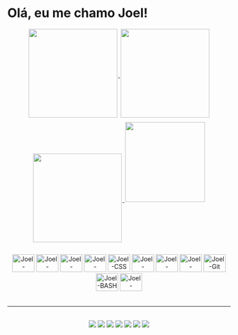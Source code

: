 
<!-- APRESENTAÇÃO -->
# Olá, eu me chamo Joel!

<!-- Github stats -->

<div align="center">
<a href="https://github.com/Joel-Rodrigues404">

<img style="margin: 0px 2px 10px;" height=200 align="center" src="https://github-readme-stats.vercel.app/api?username=Joel-Rodrigues404&theme=radical&rank_icon=github&show_icons=true&repo-private=true"/>

<img style="margin: 0px 2px 10px;" height="200" align="center" src="https://github-readme-stats.vercel.app/api/top-langs?username=Joel-Rodrigues404&layout=compact&langs_count=8&card_width=320&theme=radical&"/>

<img style="margin: 0px 2px 10px;" height="200" align="center" src="https://github-readme-streak-stats.herokuapp.com/?user=Joel-Rodrigues404&theme=radical&hide_border=false"/>

</a>

<img style="margin: 0px 2px 10px;" height="180em" src="https://quotes-github-readme.vercel.app/api?type=horizontal&theme=radical&"/>

<!-- CONTADOR DE VISUALIZAÇÕES -->

<!-- [![](https://visitcount.itsvg.in/api?id=Joel-Rodrigues404&icon=0&color=5)]() -->


<!-- TECNOLOGIAS QUE USO -->
</div>
    <div class="ferramentas" align="center">
        <br>
        <!-- VSCODE -->
        <img aling="center" alt="Joel-VSCODE" height="40" width="50"
            src="https://cdn.jsdelivr.net/gh/devicons/devicon/icons/vscode/vscode-original.svg" />
        <!-- PYTHON -->
        <img aling="center" alt="Joel-Python" height="40" width="50"
            src="https://cdn.jsdelivr.net/gh/devicons/devicon/icons/python/python-original.svg" />
        <!-- DJANGO -->
        <img aling="center" alt="Joel-Django" height="40" width="50" src="https://cdn.jsdelivr.net/gh/devicons/devicon/icons/django/django-plain.svg" />
        <!-- HTML -->
        <img aling="center" alt="Joel-HTML" height="40" width="50"
            src="https://cdn.jsdelivr.net/gh/devicons/devicon/icons/html5/html5-plain.svg" />
        <!-- CSS -->
        <img aling="center" alt="Joel-CSS" height="40" width="50"
            src="https://cdn.jsdelivr.net/gh/devicons/devicon/icons/css3/css3-original.svg" />
        <!-- JAVASCRIPT -->
        <img aling="center" alt="Joel-JavaScript" height="40" width="50"
            src="https://cdn.jsdelivr.net/gh/devicons/devicon/icons/javascript/javascript-original.svg" />
        <!-- Postgresql -->
        <img aling="center" alt="Joel-Postgresql" height="40" width="50" src="https://cdn.jsdelivr.net/gh/devicons/devicon/icons/postgresql/postgresql-original.svg"/>
        <!-- ARDUINO -->
        <!-- <img aling="center" alt="Joel Arduino" height="40" width="50"
            src="https://cdn.jsdelivr.net/gh/devicons/devicon/icons/arduino/arduino-original.svg" /> -->
        <!-- GITHUB -->
        <img aling="center" alt="Joel-github" height="40" width="50"
            src="https://cdn.jsdelivr.net/gh/devicons/devicon/icons/github/github-original.svg" />
        <!-- GIT -->
        <img aling="center" alt="Joel-Git" height="40" width="50"
            src="https://cdn.jsdelivr.net/gh/devicons/devicon/icons/git/git-original.svg" />
        <!-- GIT BASH -->
        <img aling="center" alt="Joel-BASH" height="40" width="50" src="https://cdn.jsdelivr.net/gh/devicons/devicon/icons/bash/bash-original.svg" />
        <!-- WINDOWS -->
        <img aling="center" alt="Joel-windows" height="40" width="50" src="https://cdn.jsdelivr.net/gh/devicons/devicon/icons/windows8/windows8-original.svg" />
        <!--  -->
    </div>
</br>

---
</br>
<!-- CONTATOS / REDES SOCIAIS -->

<div align="center">
    <!-- LINKEDIN -->
    <a href="" target="_blank"><img src="https://img.shields.io/badge/-LinkedIn-%230077B5?style=for-the-badge&logo=linkedin&logoColor=white" target="_blank"></a>
    <!-- GMAIL -->
    <a href = ""><img src="https://img.shields.io/badge/-Gmail-%23333?style=for-the-badge&logo=gmail&logoColor=white" target="_blank"></a>
    <!-- REDDIT -->
    <a href="" target="_blank"><img src="https://img.shields.io/badge/Reddit-FF4500?style=for-the-badge&logo=reddit&logoColor=white"></a>
    <!-- TWITTER -->
    <a href="" target="_blank"><img src="https://img.shields.io/badge/Twitter-1DA1F2?style=for-the-badge&logo=twitter&logoColor=white"></a>
    <!-- INSTAGRAM -->
    <a href="" target="_blank"><img src="https://img.shields.io/badge/Instagram-E4405F?style=for-the-badge&logo=instagram&logoColor=white"></a>
    <!-- DISCORD -->
    <a href="" target="_blank"><img src="https://img.shields.io/badge/Discord-7289DA?style=for-the-badge&logo=discord&logoColor=white" target="_blank"></a>
    <!-- TELEGRAM -->
    <a href="" target="_blank"><img src="https://img.shields.io/badge/Telegram-2CA5E0?style=for-the-badge&logo=telegram&logoColor=white"></a>
</div>

